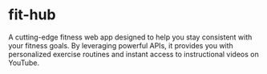 # fit-hub

A cutting-edge fitness web app designed to help you stay consistent with your fitness goals. By leveraging powerful APIs, it provides you with personalized exercise routines and instant access to instructional videos on YouTube.
